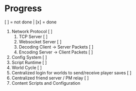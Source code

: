 # Progress

[ ] = not done | [x] = done

1. Network Protocol [ ]
    1. TCP Server [ ]
    1. Websocket Server [ ]
    1. Decoding Client -> Server Packets [ ]
    1. Encoding Server -> Client Packets [ ]
2. Config System [ ]
3. Script Runtime [ ]
4. World Cycle [ ]
5. Centralized login for worlds to send/receive player saves [ ]
6. Centralized friend server / PM relay [ ]
7. Content Scripts and Configuration
